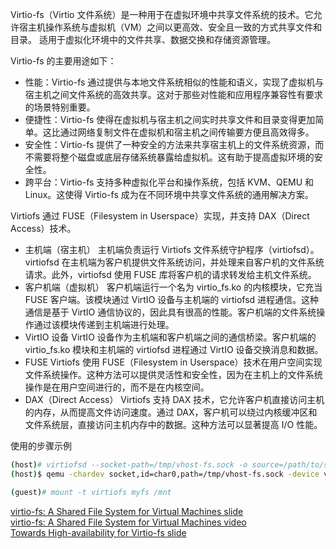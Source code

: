 Virtio-fs（Virtio 文件系统）是一种用于在虚拟环境中共享文件系统的技术。它允许宿主机操作系统与虚拟机（VM）之间以更高效、安全且一致的方式共享文件和目录。
适用于虚拟化环境中的文件共享、数据交换和存储资源管理。

Virtio-fs 的主要用途如下：
* 性能：Virtio-fs 通过提供与本地文件系统相似的性能和语义，实现了虚拟机与宿主机之间文件系统的高效共享。这对于那些对性能和应用程序兼容性有要求的场景特别重要。
* 便捷性：Virtio-fs 使得在虚拟机与宿主机之间实时共享文件和目录变得更加简单。这比通过网络复制文件在虚拟机和宿主机之间传输要方便且高效得多。
* 安全性：Virtio-fs 提供了一种安全的方法来共享宿主机上的文件系统资源，而不需要将整个磁盘或底层存储系统暴露给虚拟机。这有助于提高虚拟环境的安全性。
* 跨平台：Virtio-fs 支持多种虚拟化平台和操作系统，包括 KVM、QEMU 和 Linux。这使得 Virtio-fs 成为在不同环境中共享文件系统的通用解决方案。

Virtiofs 通过 FUSE（Filesystem in Userspace）实现，并支持 DAX（Direct Access）技术。
* 主机端（宿主机）
主机端负责运行 Virtiofs 文件系统守护程序（virtiofsd）。virtiofsd 在主机端为客户机提供文件系统访问，并处理来自客户机的文件系统请求。此外，virtiofsd 使用 FUSE 库将客户机的请求转发给主机文件系统。
* 客户机端（虚拟机）
客户机端运行一个名为 virtio_fs.ko 的内核模块，它充当 FUSE 客户端。该模块通过 VirtIO 设备与主机端的 virtiofsd 进程通信。这种通信是基于 VirtIO 通信协议的，因此具有很高的性能。客户机端的文件系统操作通过该模块传递到主机端进行处理。
* VirtIO 设备
VirtIO 设备作为主机端和客户机端之间的通信桥梁。客户机端的 virtio_fs.ko 模块和主机端的 virtiofsd 进程通过 VirtIO 设备交换消息和数据。
* FUSE
Virtiofs 使用 FUSE（Filesystem in Userspace）技术在用户空间实现文件系统操作。这种方法可以提供灵活性和安全性，因为在主机上的文件系统操作是在用户空间进行的，而不是在内核空间。
* DAX（Direct Access）
Virtiofs 支持 DAX 技术，它允许客户机直接访问主机的内存，从而提高文件访问速度。通过 DAX，客户机可以绕过内核缓冲区和文件系统层，直接访问主机内存中的数据。这种方法可以显著提高 I/O 性能。

使用的步骤示例
```sh
(host)# virtiofsd --socket-path=/tmp/vhost-fs.sock -o source=/path/to/shared/dir
(host)$ qemu -chardev socket,id=char0,path=/tmp/vhost-fs.sock -device vhost-user-fs-pci,chardev=char0,tag=myfs

(guest)# mount -t virtiofs myfs /mnt
```

[virtio-fs: A Shared File System for Virtual Machines slide](https://static.sched.com/hosted_files/kvmforum2019/ff/virtio-fs_%20A%20Shared%20File%20System%20for%20Virtual%20Machines.pdf)  
[virtio-fs: A Shared File System for Virtual Machines video](https://www.youtube.com/watch?v=969sXbNX01U)  
[Towards High-availability for Virtio-fs slide](https://static.sched.com/hosted_files/kvmforum2021/58/virtiofs_ha_jiachen.pdf)  
